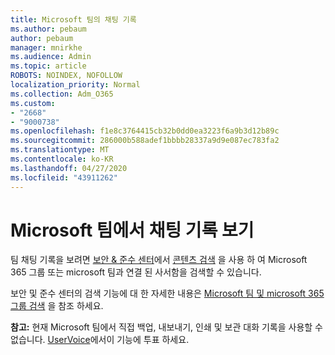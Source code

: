 ```yaml
---
title: Microsoft 팀의 채팅 기록
ms.author: pebaum
author: pebaum
manager: mnirkhe
ms.audience: Admin
ms.topic: article
ROBOTS: NOINDEX, NOFOLLOW
localization_priority: Normal
ms.collection: Adm_O365
ms.custom:
- "2668"
- "9000738"
ms.openlocfilehash: f1e8c3764415cb32b0dd0ea3223f6a9b3d12b89c
ms.sourcegitcommit: 286000b588adef1bbbb28337a9d9e087ec783fa2
ms.translationtype: MT
ms.contentlocale: ko-KR
ms.lasthandoff: 04/27/2020
ms.locfileid: "43911262"
---
```

# <a name="viewing-chat-history-in-microsoft-teams"></a>Microsoft 팀에서 채팅 기록 보기

팀 채팅 기록을 보려면 [보안 & 준수 센터](https://sip.protection.office.com/insightdashboard)에서 [콘텐츠 검색](https://sip.protection.office.com/contentsearchbeta?ContentOnly=1) 을 사용 하 여 Microsoft 365 그룹 또는 microsoft 팀과 연결 된 사서함을 검색할 수 있습니다. 

보안 및 준수 센터의 검색 기능에 대 한 자세한 내용은 [Microsoft 팀 및 microsoft 365 그룹 검색](https://docs.microsoft.com/office365/securitycompliance/content-search#searching-microsoft-teams-and-office-365-groups) 을 참조 하세요. 

**참고:** 현재 Microsoft 팀에서 직접 백업, 내보내기, 인쇄 및 보관 대화 기록을 사용할 수 없습니다. [UserVoice](https://microsoftteams.uservoice.com/forums/555103-public/suggestions/16982542-backup-export-printing-archive-options?page=2&per_page=20)에서이 기능에 투표 하세요. 